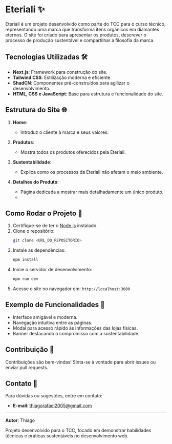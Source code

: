 # Eteriali ✨

Eteriali é um projeto desenvolvido como parte do TCC para o curso técnico, representando uma marca que transforma itens orgânicos em diamantes eternos. O site foi criado para apresentar os produtos, descrever o processo de produção sustentável e compartilhar a filosofia da marca.

## Tecnologias Utilizadas 🛠️

- **Next.js**: Framework para construção do site.
- **Tailwind CSS**: Estilização moderna e eficiente.
- **ShadCN**: Componentes pré-construídos para agilizar o desenvolvimento.
- **HTML, CSS e JavaScript**: Base para estrutura e funcionalidade do site.

## Estrutura do Site 🌐

1. **Home**:
   - Introduz o cliente à marca e seus valores.

2. **Produtos**:
   - Mostra todos os produtos oferecidos pela Eteriali.

3. **Sustentabilidade**:
   - Explica como os processos da Eteriali não afetam o meio ambiente.

4. **Detalhes do Produto**:
   - Página dedicada a mostrar mais detalhadamente um único produto.
   - 
## Como Rodar o Projeto 🚀

1. Certifique-se de ter o [Node.js](https://nodejs.org/) instalado.
2. Clone o repositório:
   ```bash
   git clone <URL_DO_REPOSITORIO>
   ```
3. Instale as dependências:
   ```bash
   npm install
   ```
4. Inicie o servidor de desenvolvimento:
   ```bash
   npm run dev
   ```
5. Acesse o site no navegador em: `http://localhost:3000`

## Exemplo de Funcionalidades 🎨

- Interface amigável e moderna.
- Navegação intuitiva entre as páginas.
- Modal para acesso rápido às informações das lojas físicas.
- Banner destacando o compromisso com a sustentabilidade.

## Contribuição 🌟

Contribuições são bem-vindas! Sinta-se à vontade para abrir issues ou enviar pull requests.

## Contato 📧

Para dúvidas ou sugestões, entre em contato:
- **E-mail**: thiagorafael2005@gmail.com

---

**Autor**: Thiago

Projeto desenvolvido para o TCC, focado em demonstrar habilidades técnicas e práticas sustentáveis no desenvolvimento web.
